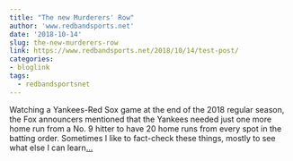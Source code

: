 ```yaml
---
title: "The new Murderers' Row"
author: 'www.redbandsports.net'
date: '2018-10-14'
slug: the-new-murderers-row
link: https://www.redbandsports.net/2018/10/14/test-post/
categories:
- bloglink
tags:
  - redbandsportsnet
---
```


Watching a Yankees-Red Sox game at the end of the 2018 regular season, the Fox announcers mentioned that the Yankees needed just one more home run from a No. 9 hitter to have 20 home runs from every spot in the batting order. Sometimes I like to fact-check these things, mostly to see what else I can learn[... <i class="fas fa-external-link-alt"></i>](https://www.redbandsports.net/2018/10/14/test-post/)

